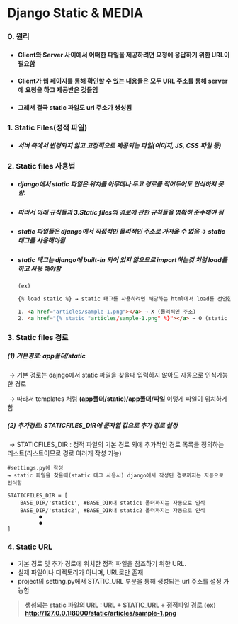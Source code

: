 # Django Static & MEDIA

### 0. 원리

- #### Client와 Server 사이에서 어떠한 파일을 제공하려면 요청에 응답하기 위한 URL이 필요함

- #### Client가 웹 페이지를 통해 확인할 수 있는 내용들은 모두 URL 주소를 통해 server에 요청을 하고 제공받은 것들임

- #### 그래서 결국 static 파일도 url 주소가 생성됨

  

### 1. Static Files(정적 파일)

- ##### 서버 측에서 변경되지 않고 고정적으로 제공되는 파일(이미지, JS, CSS 파일 등)

  

### 2. Static files 사용법

- ##### django에서 static 파일은 위치를 아무데나 두고 경로를 적어두어도 인식하지 못함.

- ##### 따라서 아래 규칙들과 3.Static files의 경로에 관한 규칙들을 명확히 준수해야 됨

- ##### static 파일들은 django에서 직접적인 물리적인 주소로 가져올 수 없음 → static 태그를 사용해야됨

- ##### static 태그는 django에 built-in 되어 있지 않으므로 import하는것 처럼 load를 하고 사용 해야함

  ```html
  (ex)
  
  {% load static %} → static 태그를 사용하려면 해당하는 html에서 load를 선언한 후에 사용해야 함
  
  1. <a href="articles/sample-1.png"></a> → X (물리적인 주소)
  2. <a href="{% static "articles/sample-1.png" %}"></a> → O (static 태그)
  ```



### 3. Static files 경로

##### 	(1) 기본경로: app폴더/static 

​		→ 기본 경로는 dajngo에서 static 파일을 찾을때 입력하지 않아도 자동으로 인식가능한 경로

​		→ 따라서 templates 처럼 **(app폴더/static)/app폴더/파일** 이렇게 파일이 위치하게 함

##### 	(2) 추가경로: STATICFILES_DIR에 문자열 값으로 추가 경로 설정

​		→  STATICFILES_DIR : 정적 파일의 기본 경로 외에 추가적인 경로 목록을 정의하는 리스트(리스트이므로 경로 여러개 작성 가능)

```
#settings.py에 작성
→ static 파일을 찾을때(static 테그 사용시) django에서 작성된 경로까지는 자동으로 인식함

STATICFILES_DIR = [
	BASE_DIR/'static1', #BASE_DIR내 static1 폴더까지는 자동으로 인식
	BASE_DIR/'static2', #BASE_DIR내 static2 폴더까지는 자동으로 인식
		  ●
		  ●
]
```



### 4. Static URL

- 기본 경로 및 추가 경로에 위치한 정적 파일을 참조하기 위한 URL. 
- 실제 파일이나 디렉토리가 아니며, URL로만 존재
- project의 setting.py에서 STATIC_URL 부분을 통해 생성되는 url 주소를 설정 가능함

> **생성되는 static 파일의 URL : URL + STATIC_URL + 정적파일 경로**
> 	**(ex) http://127.0.0.1:8000/static/articles/sample-1.png** 

